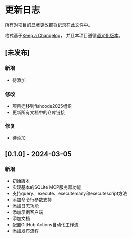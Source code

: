 # 更新日志

所有对项目的显著更改都将记录在此文件中。

格式基于[Keep a Changelog](https://keepachangelog.com/zh-CN/1.0.0/)，
并且本项目遵循[语义化版本](https://semver.org/lang/zh-CN/)。

## [未发布]

### 新增

- 待添加

### 修改

- 项目迁移到fishcode2025组织
- 更新所有文档中的仓库链接

### 修复

- 待添加

## [0.1.0] - 2024-03-05

### 新增

- 初始版本
- 实现基本的SQLite MCP服务器功能
- 支持query、execute、executemany和executescript方法
- 添加命令行参数支持
- 添加日志功能
- 添加示例客户端
- 添加文档
- 配置GitHub Actions自动化工作流
- 添加发布流程 